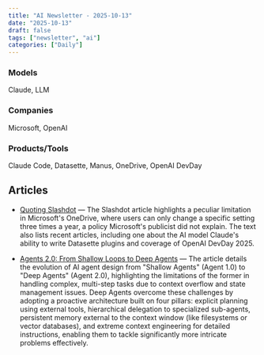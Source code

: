 ```yaml
---
title: "AI Newsletter - 2025-10-13"
date: "2025-10-13"
draft: false
tags: ["newsletter", "ai"]
categories: ["Daily"]
---
```


### Models
Claude, LLM
### Companies
Microsoft, OpenAI
### Products/Tools
Claude Code, Datasette, Manus, OneDrive, OpenAI DevDay


## Articles

- [Quoting Slashdot](https://simonwillison.net/2025/Oct/12/slashdot/#atom-tag) — The Slashdot article highlights a peculiar limitation in Microsoft's OneDrive, where users can only change a specific setting three times a year, a policy Microsoft's publicist did not explain. The text also lists recent articles, including one about the AI model Claude's ability to write Datasette plugins and coverage of OpenAI DevDay 2025.

- [Agents 2.0: From Shallow Loops to Deep Agents](https://www.philschmid.de/agents-2.0-deep-agents) — The article details the evolution of AI agent design from "Shallow Agents" (Agent 1.0) to "Deep Agents" (Agent 2.0), highlighting the limitations of the former in handling complex, multi-step tasks due to context overflow and state management issues. Deep Agents overcome these challenges by adopting a proactive architecture built on four pillars: explicit planning using external tools, hierarchical delegation to specialized sub-agents, persistent memory external to the context window (like filesystems or vector databases), and extreme context engineering for detailed instructions, enabling them to tackle significantly more intricate problems effectively.